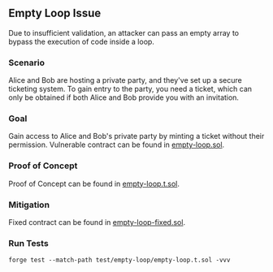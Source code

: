 ## Empty Loop Issue
Due to insufficient validation, an attacker can pass an empty array to bypass
the execution of code inside a loop.

### Scenario
Alice and Bob are hosting a private party, and they've set up a secure ticketing system. To gain entry to the party, you need a ticket, which can only be obtained if both Alice and Bob provide you with an invitation.

### Goal
Gain access to Alice and Bob's private party by minting a ticket without their permission. Vulnerable contract can be found in [empty-loop.sol](../../src/empty-loop/empty-loop.sol).

### Proof of Concept
Proof of Concept can be found in [empty-loop.t.sol](empty-loop.t.sol).

### Mitigation
Fixed contract can be found in [empty-loop-fixed.sol](../../src/empty-loop/empty-loop-fixed.sol).

### Run Tests
```shell
forge test --match-path test/empty-loop/empty-loop.t.sol -vvv
```